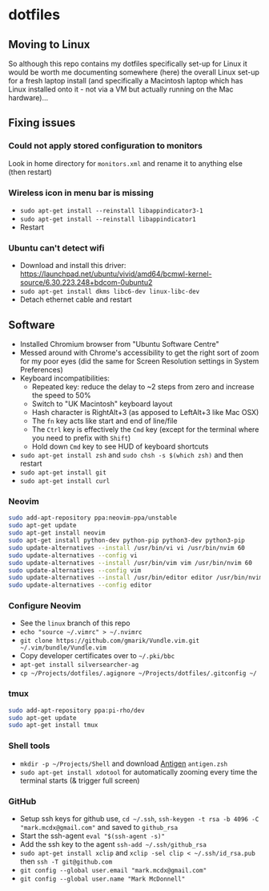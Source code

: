 # dotfiles

## Moving to Linux

So although this repo contains my dotfiles specifically set-up for Linux it would be worth me documenting somewhere (here) the overall Linux set-up for a fresh laptop install (and specifically a Macintosh laptop which has Linux installed onto it - not via a VM but actually running on the Mac hardware)...

## Fixing issues

### Could not apply stored configuration to monitors

Look in home directory for `monitors.xml` and rename it to anything else (then restart)

### Wireless icon in menu bar is missing

- `sudo apt-get install --reinstall libappindicator3-1`
- `sudo apt-get install --reinstall libappindicator1`
- Restart

### Ubuntu can't detect wifi

- Download and install this driver: https://launchpad.net/ubuntu/vivid/amd64/bcmwl-kernel-source/6.30.223.248+bdcom-0ubuntu2
- `sudo apt-get install dkms libc6-dev linux-libc-dev`
- Detach ethernet cable and restart

## Software

- Installed Chromium browser from "Ubuntu Software Centre"
- Messed around with Chrome's accessibility to get the right sort of zoom for my poor eyes (did the same for Screen Resolution settings in System Preferences)
- Keyboard incompatibilities:
  - Repeated key: reduce the delay to ~2 steps from zero and increase the speed to 50%
  - Switch to "UK Macintosh" keyboard layout
  - Hash character is RightAlt+3 (as apposed to LeftAlt+3 like Mac OSX)
  - The `fn` key acts like start and end of line/file
  - The `Ctrl` key is effectively the `Cmd` key (except for the terminal where you need to prefix with `Shift`)
  - Hold down `Cmd` key to see HUD of keyboard shortcuts
- `sudo apt-get install zsh` and `sudo chsh -s $(which zsh)` and then restart
- `sudo apt-get install git`
- `sudo apt-get install curl`

### Neovim

```bash
sudo add-apt-repository ppa:neovim-ppa/unstable
sudo apt-get update
sudo apt-get install neovim
sudo apt-get install python-dev python-pip python3-dev python3-pip
sudo update-alternatives --install /usr/bin/vi vi /usr/bin/nvim 60
sudo update-alternatives --config vi
sudo update-alternatives --install /usr/bin/vim vim /usr/bin/nvim 60
sudo update-alternatives --config vim
sudo update-alternatives --install /usr/bin/editor editor /usr/bin/nvim 60
sudo update-alternatives --config editor 
```

### Configure Neovim

- See the `linux` branch of this repo
- `echo "source ~/.vimrc" > ~/.nvimrc`
- `git clone https://github.com/gmarik/Vundle.vim.git ~/.vim/bundle/Vundle.vim`
- Copy developer certificates over to `~/.pki/bbc`
- `apt-get install silversearcher-ag`
- `cp ~/Projects/dotfiles/.agignore ~/Projects/dotfiles/.gitconfig ~/`

### tmux

```bash
sudo add-apt-repository ppa:pi-rho/dev
sudo apt-get update
sudo apt-get install tmux
```

### Shell tools

- `mkdir -p ~/Projects/Shell` and download [Antigen](http://antigen.sharats.me/) `antigen.zsh`
- `sudo apt-get install xdotool` for automatically zooming every time the terminal starts (& trigger full screen)

### GitHub

- Setup ssh keys for github use, `cd ~/.ssh`, `ssh-keygen -t rsa -b 4096 -C "mark.mcdx@gmail.com"` and saved to `github_rsa`
- Start the ssh-agent `eval "$(ssh-agent -s)"`
- Add the ssh key to the agent `ssh-add ~/.ssh/github_rsa`
- `sudo apt-get install xclip` and `xclip -sel clip < ~/.ssh/id_rsa.pub` then `ssh -T git@github.com`
- `git config --global user.email "mark.mcdx@gmail.com"`
- `git config --global user.name "Mark McDonnell"`
